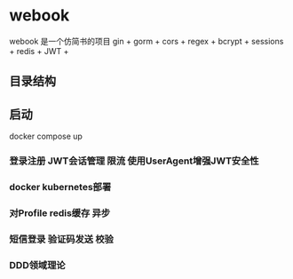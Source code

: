 # webook
webook 是一个仿简书的项目
gin + gorm + cors + regex + bcrypt + sessions + redis + JWT + 
## 目录结构

## 启动
docker compose up

### 登录注册 JWT会话管理 限流 使用UserAgent增强JWT安全性
### docker kubernetes部署
### 对Profile redis缓存 异步
### 短信登录 验证码发送 校验
### DDD领域理论

